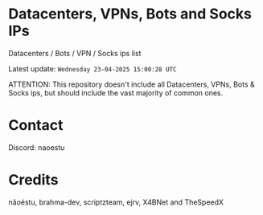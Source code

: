 # Datacenters, VPNs, Bots and Socks IPs
 
Datacenters / Bots / VPN / Socks ips list

Latest update: `Wednesday 23-04-2025 15:00:28 UTC` 

ATTENTION: This repository doesn't include all Datacenters, VPNs, Bots & Socks ips, 
but should include the vast majority of common ones.

# Contact
Discord: naoestu

# Credits
nãoéstu, brahma-dev, scriptzteam, ejrv, X4BNet and TheSpeedX
